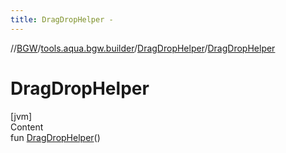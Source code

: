 ```yaml
---
title: DragDropHelper -
---
```

//[BGW](../../../index.md)/[tools.aqua.bgw.builder](../index.md)/[DragDropHelper](index.md)/[DragDropHelper](-drag-drop-helper.md)



# DragDropHelper  
[jvm]  
Content  
fun [DragDropHelper](-drag-drop-helper.md)()  



